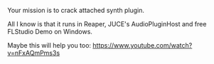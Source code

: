 Your mission is to crack attached synth plugin.

All I know is that it runs in Reaper, JUCE's AudioPluginHost and free FLStudio Demo on Windows.

Maybe this will help you too: https://www.youtube.com/watch?v=nFxAQmPms3s
